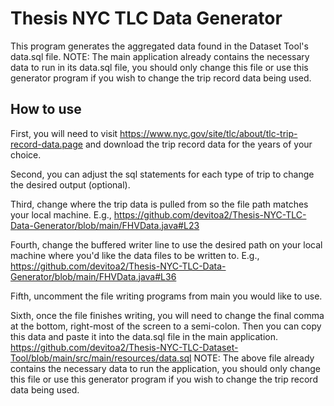 # Thesis NYC TLC Data Generator
 This program generates the aggregated data found in the Dataset Tool's data.sql file.
 NOTE: The main application already contains the necessary data to run in its data.sql file, you should only change this file or use this generator program if you wish to change the trip record data being used.

## How to use
First, you will need to visit https://www.nyc.gov/site/tlc/about/tlc-trip-record-data.page and download the trip record data for the years of your choice.

Second, you can adjust the sql statements for each type of trip to change the desired output (optional).

Third, change where the trip data is pulled from so the file path matches your local machine. E.g., https://github.com/devitoa2/Thesis-NYC-TLC-Data-Generator/blob/main/FHVData.java#L23

Fourth, change the buffered writer line to use the desired path on your local machine where you'd like the data files to be written to. E.g., https://github.com/devitoa2/Thesis-NYC-TLC-Data-Generator/blob/main/FHVData.java#L36

Fifth, uncomment the file writing programs from main you would like to use.

Sixth, once the file finishes writing, you will need to change the final comma at the bottom, right-most of the screen to a semi-colon. Then you can copy this data and paste it into the data.sql file in the main application. https://github.com/devitoa2/Thesis-NYC-TLC-Dataset-Tool/blob/main/src/main/resources/data.sql
NOTE: The above file already contains the necessary data to run the application, you should only change this file or use this generator program if you wish to change the trip record data being used.
